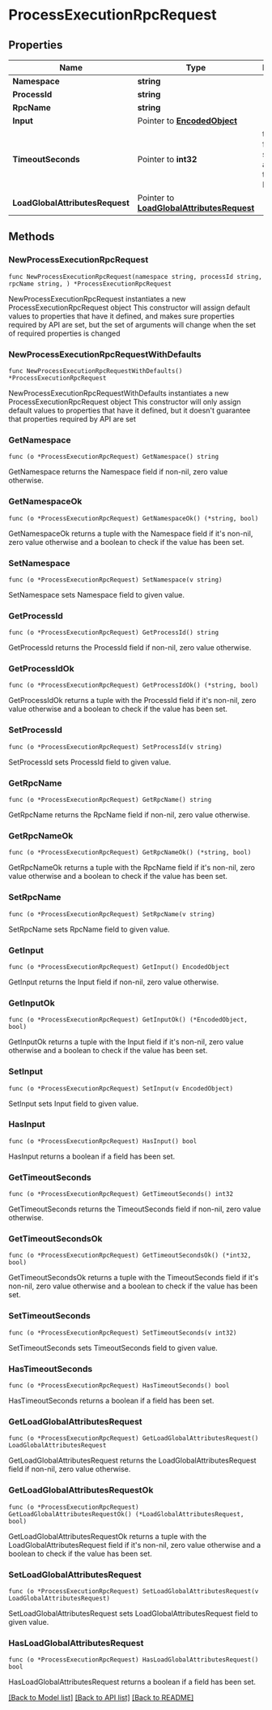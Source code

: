 # ProcessExecutionRpcRequest

## Properties

Name | Type | Description | Notes
------------ | ------------- | ------------- | -------------
**Namespace** | **string** |  | 
**ProcessId** | **string** |  | 
**RpcName** | **string** |  | 
**Input** | Pointer to [**EncodedObject**](EncodedObject.md) |  | [optional] 
**TimeoutSeconds** | Pointer to **int32** | the timeout for the single attempt of the Process RPC API | [optional] 
**LoadGlobalAttributesRequest** | Pointer to [**LoadGlobalAttributesRequest**](LoadGlobalAttributesRequest.md) |  | [optional] 

## Methods

### NewProcessExecutionRpcRequest

`func NewProcessExecutionRpcRequest(namespace string, processId string, rpcName string, ) *ProcessExecutionRpcRequest`

NewProcessExecutionRpcRequest instantiates a new ProcessExecutionRpcRequest object
This constructor will assign default values to properties that have it defined,
and makes sure properties required by API are set, but the set of arguments
will change when the set of required properties is changed

### NewProcessExecutionRpcRequestWithDefaults

`func NewProcessExecutionRpcRequestWithDefaults() *ProcessExecutionRpcRequest`

NewProcessExecutionRpcRequestWithDefaults instantiates a new ProcessExecutionRpcRequest object
This constructor will only assign default values to properties that have it defined,
but it doesn't guarantee that properties required by API are set

### GetNamespace

`func (o *ProcessExecutionRpcRequest) GetNamespace() string`

GetNamespace returns the Namespace field if non-nil, zero value otherwise.

### GetNamespaceOk

`func (o *ProcessExecutionRpcRequest) GetNamespaceOk() (*string, bool)`

GetNamespaceOk returns a tuple with the Namespace field if it's non-nil, zero value otherwise
and a boolean to check if the value has been set.

### SetNamespace

`func (o *ProcessExecutionRpcRequest) SetNamespace(v string)`

SetNamespace sets Namespace field to given value.


### GetProcessId

`func (o *ProcessExecutionRpcRequest) GetProcessId() string`

GetProcessId returns the ProcessId field if non-nil, zero value otherwise.

### GetProcessIdOk

`func (o *ProcessExecutionRpcRequest) GetProcessIdOk() (*string, bool)`

GetProcessIdOk returns a tuple with the ProcessId field if it's non-nil, zero value otherwise
and a boolean to check if the value has been set.

### SetProcessId

`func (o *ProcessExecutionRpcRequest) SetProcessId(v string)`

SetProcessId sets ProcessId field to given value.


### GetRpcName

`func (o *ProcessExecutionRpcRequest) GetRpcName() string`

GetRpcName returns the RpcName field if non-nil, zero value otherwise.

### GetRpcNameOk

`func (o *ProcessExecutionRpcRequest) GetRpcNameOk() (*string, bool)`

GetRpcNameOk returns a tuple with the RpcName field if it's non-nil, zero value otherwise
and a boolean to check if the value has been set.

### SetRpcName

`func (o *ProcessExecutionRpcRequest) SetRpcName(v string)`

SetRpcName sets RpcName field to given value.


### GetInput

`func (o *ProcessExecutionRpcRequest) GetInput() EncodedObject`

GetInput returns the Input field if non-nil, zero value otherwise.

### GetInputOk

`func (o *ProcessExecutionRpcRequest) GetInputOk() (*EncodedObject, bool)`

GetInputOk returns a tuple with the Input field if it's non-nil, zero value otherwise
and a boolean to check if the value has been set.

### SetInput

`func (o *ProcessExecutionRpcRequest) SetInput(v EncodedObject)`

SetInput sets Input field to given value.

### HasInput

`func (o *ProcessExecutionRpcRequest) HasInput() bool`

HasInput returns a boolean if a field has been set.

### GetTimeoutSeconds

`func (o *ProcessExecutionRpcRequest) GetTimeoutSeconds() int32`

GetTimeoutSeconds returns the TimeoutSeconds field if non-nil, zero value otherwise.

### GetTimeoutSecondsOk

`func (o *ProcessExecutionRpcRequest) GetTimeoutSecondsOk() (*int32, bool)`

GetTimeoutSecondsOk returns a tuple with the TimeoutSeconds field if it's non-nil, zero value otherwise
and a boolean to check if the value has been set.

### SetTimeoutSeconds

`func (o *ProcessExecutionRpcRequest) SetTimeoutSeconds(v int32)`

SetTimeoutSeconds sets TimeoutSeconds field to given value.

### HasTimeoutSeconds

`func (o *ProcessExecutionRpcRequest) HasTimeoutSeconds() bool`

HasTimeoutSeconds returns a boolean if a field has been set.

### GetLoadGlobalAttributesRequest

`func (o *ProcessExecutionRpcRequest) GetLoadGlobalAttributesRequest() LoadGlobalAttributesRequest`

GetLoadGlobalAttributesRequest returns the LoadGlobalAttributesRequest field if non-nil, zero value otherwise.

### GetLoadGlobalAttributesRequestOk

`func (o *ProcessExecutionRpcRequest) GetLoadGlobalAttributesRequestOk() (*LoadGlobalAttributesRequest, bool)`

GetLoadGlobalAttributesRequestOk returns a tuple with the LoadGlobalAttributesRequest field if it's non-nil, zero value otherwise
and a boolean to check if the value has been set.

### SetLoadGlobalAttributesRequest

`func (o *ProcessExecutionRpcRequest) SetLoadGlobalAttributesRequest(v LoadGlobalAttributesRequest)`

SetLoadGlobalAttributesRequest sets LoadGlobalAttributesRequest field to given value.

### HasLoadGlobalAttributesRequest

`func (o *ProcessExecutionRpcRequest) HasLoadGlobalAttributesRequest() bool`

HasLoadGlobalAttributesRequest returns a boolean if a field has been set.


[[Back to Model list]](../README.md#documentation-for-models) [[Back to API list]](../README.md#documentation-for-api-endpoints) [[Back to README]](../README.md)


